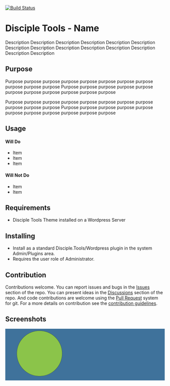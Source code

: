 [![Build Status](https://travis-ci.com/DiscipleTools/disciple-tools-echo.svg?branch=master)](https://travis-ci.com/DiscipleTools/disciple-tools-echo)

# Disciple Tools - Name

Description Description Description Description Description Description Description
Description Description Description Description Description Description Description

## Purpose

Purpose purpose purpose purpose purpose purpose purpose purpose purpose purpose purpose
Purpose purpose purpose purpose purpose purpose purpose purpose purpose purpose purpose

Purpose purpose purpose purpose purpose purpose purpose purpose purpose purpose purpose
Purpose purpose purpose purpose purpose purpose purpose purpose purpose purpose purpose

## Usage

#### Will Do

- Item
- Item
- Item

#### Will Not Do

- Item
- Item

## Requirements

- Disciple Tools Theme installed on a Wordpress Server

## Installing

- Install as a standard Disciple.Tools/Wordpress plugin in the system Admin/Plugins area.
- Requires the user role of Administrator.

## Contribution

Contributions welcome. You can report issues and bugs in the
[Issues](https://github.com/DiscipleTools/disciple-tools-echo/issues) section of the repo. You can present ideas
in the [Discussions](https://github.com/DiscipleTools/disciple-tools-echo/discussions) section of the repo. And
code contributions are welcome using the [Pull Request](https://github.com/DiscipleTools/disciple-tools-echo/pulls)
system for git. For a more details on contribution see the
[contribution guidelines](https://github.com/DiscipleTools/disciple-tools-echo/blob/master/CONTRIBUTING.md).


## Screenshots

![screenshot](documentation/community/starter-banners/banner-blue-green.png)
